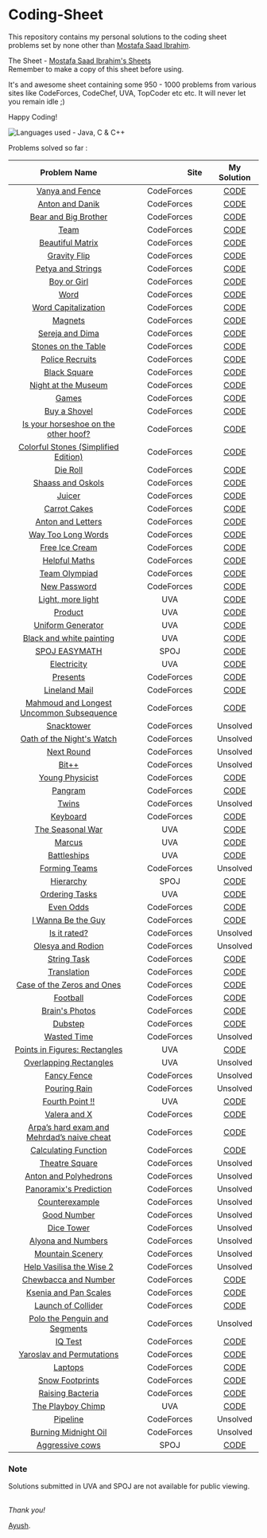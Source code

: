 # Coding-Sheet

This repository contains my personal solutions to the coding sheet problems set by none other than [Mostafa Saad Ibrahim](https://sites.google.com/site/mostafasibrahim/). 

The Sheet - [Mostafa Saad Ibrahim's Sheets](https://docs.google.com/spreadsheets/d/1iJZWP2nS_OB3kCTjq8L6TrJJ4o-5lhxDOyTaocSYc-k/edit?usp=sharing) <br />Remember to make a copy of this sheet before using.

It's and awesome sheet containing some 950 - 1000 problems from various sites like CodeForces, CodeChef, UVA, TopCoder etc etc.
It will never let you remain idle ;)

Happy Coding!

![Languages used - Java, C & C++](https://superfamilyprotector.com/blog/wp-content/uploads/2018/09/Programming-Languages.jpg)

Problems solved so far :

| Problem Name | <img width=100/>Site<img width=100/> | My Solution |
| :--: | :--: | :--: |
| [Vanya and Fence](http://codeforces.com/contest/677/problem/A) | CodeForces | [CODE](https://codeforces.com/contest/677/submission/70089889) |
| [Anton and Danik](http://codeforces.com/contest/734/problem/A) | CodeForces | [CODE](https://codeforces.com/contest/734/submission/70089990) |
| [Bear and Big Brother](http://codeforces.com/contest/791/problem/A) | CodeForces | [CODE](https://codeforces.com/contest/791/submission/70090087) |
| [Team](http://codeforces.com/contest/231/problem/A) | CodeForces | [CODE](https://codeforces.com/contest/231/submission/70090147) |
| [Beautiful Matrix](http://codeforces.com/contest/263/problem/A) | CodeForces | [CODE](https://codeforces.com/contest/263/submission/70090204) |
| [Gravity Flip](http://codeforces.com/contest/405/problem/A) | CodeForces | [CODE](https://codeforces.com/contest/405/submission/70090418) |
| [Petya and Strings](http://codeforces.com/contest/112/problem/A) | CodeForces | [CODE](https://codeforces.com/contest/112/submission/70090498) |
| [Boy or Girl](http://codeforces.com/contest/236/problem/A) | CodeForces | [CODE](https://codeforces.com/contest/236/submission/70090602) |
| [Word](http://codeforces.com/contest/59/problem/A) | CodeForces | [CODE](https://codeforces.com/contest/59/submission/70090667) |
| [Word Capitalization](http://codeforces.com/contest/281/problem/A) | CodeForces | [CODE](https://codeforces.com/contest/281/submission/70090752) |
| [Magnets](http://codeforces.com/contest/344/problem/A) | CodeForces | [CODE](https://codeforces.com/contest/344/submission/70090912) |
| [Sereja and Dima](http://codeforces.com/contest/381/problem/A) | CodeForces | [CODE](https://codeforces.com/contest/381/submission/70091286) |
| [Stones on the Table](http://codeforces.com/contest/266/problem/A) | CodeForces | [CODE](https://codeforces.com/contest/266/submission/70091418) |
| [Police Recruits](http://codeforces.com/contest/427/problem/A) | CodeForces | [CODE](https://codeforces.com/contest/427/submission/70091453) |
| [Black Square](http://codeforces.com/contest/431/problem/A) | CodeForces | [CODE](https://codeforces.com/contest/431/submission/70091534) |
| [Night at the Museum](http://codeforces.com/contest/731/problem/A) | CodeForces | [CODE](https://codeforces.com/contest/731/submission/70091628) |
| [Games](http://codeforces.com/contest/268/problem/A)	| CodeForces | [CODE](https://codeforces.com/contest/268/submission/70091729) |
| [Buy a Shovel](http://codeforces.com/contest/732/problem/A) | CodeForces | [CODE](https://codeforces.com/contest/732/submission/70091769) |
| [Is your horseshoe on the other hoof?](http://codeforces.com/contest/228/problem/A) | CodeForces | [CODE](https://codeforces.com/contest/228/submission/70091810) |
| [Colorful Stones (Simplified Edition)](http://codeforces.com/contest/265/problem/A) | CodeForces | [CODE](https://codeforces.com/contest/265/submission/70091356) |
| [Die Roll](http://codeforces.com/contest/9/problem/A) | CodeForces | [CODE](https://codeforces.com/contest/9/submission/70091995) |
| [Shaass and Oskols](http://codeforces.com/contest/294/problem/A) | CodeForces | [CODE](https://codeforces.com/contest/294/submission/70092031) |
| [Juicer](http://codeforces.com/contest/709/problem/A) | CodeForces | [CODE](https://codeforces.com/contest/709/submission/70092074) |
| [Carrot Cakes](http://codeforces.com/contest/799/problem/A) | CodeForces | [CODE](https://codeforces.com/contest/799/submission/70092104) |
| [Anton and Letters](http://codeforces.com/contest/443/problem/A) | CodeForces | [CODE](https://codeforces.com/contest/443/submission/70092134) |
| [Way Too Long Words](http://codeforces.com/contest/71/problem/A) |CodeForces | [CODE](https://codeforces.com/contest/71/submission/70092156) |
| [Free Ice Cream](http://codeforces.com/contest/686/problem/A) | CodeForces | [CODE](https://codeforces.com/contest/686/submission/70094166) |
| [Helpful Maths](http://codeforces.com/contest/339/problem/A) | CodeForces | [CODE](https://codeforces.com/contest/339/submission/70092206) |
| [Team Olympiad](http://codeforces.com/contest/490/problem/A) | CodeForces | [CODE](https://codeforces.com/contest/490/submission/70092244) |
| [New Password](http://codeforces.com/contest/770/problem/A) | CodeForces | [CODE](https://codeforces.com/contest/770/submission/70092330) |
| [Light, more light](https://uva.onlinejudge.org/index.php?option=com_onlinejudge&Itemid=8&page=show_problem&problem=1051) | UVA | [CODE](#Note) |
| [Product](https://uva.onlinejudge.org/index.php?option=com_onlinejudge&Itemid=8&page=show_problem&problem=1047) | UVA | [CODE](#Note) |
| [Uniform Generator](https://uva.onlinejudge.org/index.php?option=onlinejudge&page=show_problem&problem=349)	| UVA | [CODE](#Note) |
| [Black and white painting](https://uva.onlinejudge.org/index.php?option=onlinejudge&page=show_problem&problem=2172) | UVA | [CODE](#Note) |
| [SPOJ EASYMATH](https://www.spoj.com/problems/EASYMATH/) | SPOJ | [CODE](#Note) |
| [Electricity](https://uva.onlinejudge.org/index.php?option=onlinejudge&page=show_problem&problem=3300)	| UVA |	 [CODE](#Note) |
| [Presents](http://codeforces.com/contest/136/problem/A) | CodeForces | [CODE](https://codeforces.com/contest/136/submission/70094003) |
| [Lineland Mail](http://codeforces.com/contest/567/problem/A) | CodeForces | [CODE](https://codeforces.com/contest/567/submission/70092597) |
| [Mahmoud and Longest Uncommon Subsequence](http://codeforces.com/contest/766/problem/A) | CodeForces | [CODE](https://codeforces.com/contest/766/submission/70092875) |
| [Snacktower](http://codeforces.com/problemset/problem/767/A) | CodeForces | Unsolved |
| [Oath of the Night's Watch](http://codeforces.com/contest/768/problem/A) | CodeForces | Unsolved |
| [Next Round](http://codeforces.com/contest/158/problem/A) | CodeForces | Unsolved |
| [Bit++](http://codeforces.com/contest/282/problem/A) | CodeForces | Unsolved |
| [Young Physicist](http://codeforces.com/contest/69/problem/A) | CodeForces | [CODE](https://codeforces.com/contest/69/submission/70093007) |
| [Pangram](http://codeforces.com/contest/520/problem/A) | CodeForces | [CODE](https://codeforces.com/contest/520/submission/70092975) |
| [Twins](http://codeforces.com/contest/160/problem/A) | CodeForces | Unsolved |
| [Keyboard](http://codeforces.com/contest/474/problem/A) | CodeForces | [CODE](https://codeforces.com/contest/474/submission/70092933) |
| [The Seasonal War](https://uva.onlinejudge.org/index.php?option=onlinejudge&page=show_problem&problem=288) | UVA | [CODE](#Note) |
| [Marcus](https://uva.onlinejudge.org/index.php?option=onlinejudge&page=show_problem&problem=1393) | UVA | [CODE](#Note) |
| [Battleships](https://uva.onlinejudge.org/index.php?option=com_onlinejudge&Itemid=8&page=show_problem&problem=3104) | UVA | [CODE](#Note) |
| [Forming Teams](http://codeforces.com/contest/216/problem/B) | CodeForces | Unsolved |
| [Hierarchy](http://www.spoj.com/problems/MAKETREE/)	 | SPOJ | [CODE](#Note) |
| [Ordering Tasks](https://uva.onlinejudge.org/index.php?option=onlinejudge&page=show_problem&problem=1246) | UVA |	[CODE](#Note) |
| [Even Odds](http://codeforces.com/contest/318/problem/A) | CodeForces | [CODE](https://codeforces.com/contest/318/submission/70093640) |
| [I Wanna Be the Guy](http://codeforces.com/contest/469/problem/A) | CodeForces | [CODE](https://codeforces.com/contest/469/submission/70093090) |
| [Is it rated?](http://codeforces.com/contest/807/problem/A) | CodeForces | Unsolved |
| [Olesya and Rodion](http://codeforces.com/contest/584/problem/A) | CodeForces | Unsolved |
| [String Task](http://codeforces.com/contest/118/problem/A) | CodeForces | [CODE](https://codeforces.com/contest/118/submission/70093139) |
| [Translation](http://codeforces.com/contest/41/problem/A) | CodeForces | [CODE](https://codeforces.com/contest/41/submission/70115380) |
| [Case of the Zeros and Ones](http://codeforces.com/contest/556/problem/A) | CodeForces | [CODE](https://codeforces.com/contest/556/submission/70093709) |
| [Football](http://codeforces.com/contest/43/problem/A) | CodeForces | [CODE](https://codeforces.com/contest/43/submission/70114408) |
| [Brain's Photos](http://codeforces.com/contest/707/problem/A) | CodeForces | [CODE](https://codeforces.com/contest/707/submission/70111548) |
| [Dubstep](http://codeforces.com/contest/208/problem/A) | CodeForces | [CODE](https://codeforces.com/contest/208/submission/70112902) |
| [Wasted Time](http://codeforces.com/contest/127/problem/A) | CodeForces | Unsolved |
| [Points in Figures: Rectangles](https://uva.onlinejudge.org/index.php?option=onlinejudge&page=show_problem&problem=417) | UVA | [CODE](#Note) |
| [Overlapping Rectangles](https://uva.onlinejudge.org/index.php?option=onlinejudge&page=show_problem&problem=401) | UVA | Unsolved |
| [Fancy Fence](http://codeforces.com/contest/270/problem/A) | CodeForces | Unsolved |
| [Pouring Rain](http://codeforces.com/contest/667/problem/A) | CodeForces | Unsolved |
| [Fourth Point !!](https://uva.onlinejudge.org/index.php?option=onlinejudge&page=show_problem&problem=1183) | UVA | [CODE](#Note) |
| [Valera and X](http://codeforces.com/contest/404/problem/A) | CodeForces | [CODE](https://codeforces.com/contest/404/submission/70149359) |
| [Arpa’s hard exam and Mehrdad’s naive cheat](http://codeforces.com/contest/742/problem/A) | CodeForces | [CODE](https://codeforces.com/contest/742/submission/70149892) |
| [Calculating Function](http://codeforces.com/contest/486/problem/A) | CodeForces | [CODE](https://codeforces.com/contest/486/submission/70150051) |
| [Theatre Square](http://codeforces.com/contest/1/problem/A) | CodeForces | Unsolved |
| [Anton and Polyhedrons](http://codeforces.com/contest/785/problem/A) | CodeForces | Unsolved |
| [Panoramix's Prediction](http://codeforces.com/contest/80/problem/A) | CodeForces | Unsolved |
| [Counterexample](http://codeforces.com/contest/483/problem/A) | CodeForces | Unsolved |
| [Good Number](http://codeforces.com/contest/365/problem/A) | CodeForces | Unsolved |
| [Dice Tower](http://codeforces.com/contest/225/problem/A) | CodeForces | Unsolved |
| [Alyona and Numbers](http://codeforces.com/contest/682/problem/A) | CodeForces |  Unsolved |
| [Mountain Scenery](http://codeforces.com/contest/218/problem/A) | CodeForces | Unsolved |
| [Help Vasilisa the Wise 2](http://codeforces.com/contest/143/problem/A) | CodeForces | Unsolved |
| [Chewbaсca and Number](http://codeforces.com/contest/514/problem/A) | CodeForces | [CODE](https://codeforces.com/contest/514/submission/70134946) |
| [Ksenia and Pan Scales](http://codeforces.com/contest/382/problem/A) | CodeForces | [CODE](https://codeforces.com/contest/382/submission/70143628) |
| [Launch of Collider](http://codeforces.com/contest/699/problem/A) | CodeForces | [CODE](https://codeforces.com/contest/699/submission/70148326) |
| [Polo the Penguin and Segments](http://codeforces.com/contest/289/problem/A) | CodeForces | Unsolved |
| [IQ Test](http://codeforces.com/contest/287/problem/A) | CodeForces | [CODE](https://codeforces.com/contest/287/submission/70133825) |
| [Yaroslav and Permutations](http://codeforces.com/contest/296/problem/A) | CodeForces | [CODE](https://codeforces.com/contest/296/submission/70132966) |
| [Laptops](http://codeforces.com/contest/456/problem/A) | CodeForces | [CODE](https://codeforces.com/contest/456/submission/70132535) |
| [Snow Footprints](http://codeforces.com/contest/298/problem/A) | CodeForces | [CODE](https://codeforces.com/contest/298/submission/70129158) |
| [Raising Bacteria](http://codeforces.com/contest/579/problem/A) | CodeForces | [CODE](https://codeforces.com/contest/579/submission/70122904) |
| [The Playboy Chimp](https://uva.onlinejudge.org/index.php?option=com_onlinejudge&Itemid=8&page=show_problem&problem=1552) | UVA | [CODE](#Note) |
| [Pipeline](http://codeforces.com/contest/287/problem/B) | CodeForces | Unsolved |
| [Burning Midnight Oil](https://codeforces.com/contest/165/problem/B) | CodeForces | Unsolved |
| [Aggressive cows](http://www.spoj.com/problems/AGGRCOW/) | SPOJ | [CODE](#Note) |

### Note 
Solutions submitted in UVA and SPOJ are not available for public viewing.
<br />
<br />

*Thank you!*

[Ayush](https://github.com/DeathNaughT-GitHub).

